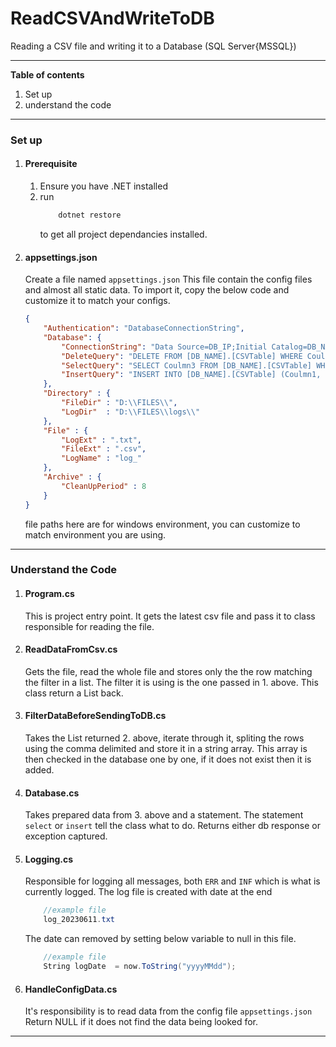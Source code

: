 # ReadCSVAndWriteToDB
Reading a CSV file and writing it to a Database (SQL Server{MSSQL})

---
**Table of contents**
1. Set up
2. understand the code
---
### Set up 
1. #### Prerequisite
    1. Ensure you have .NET installed
    1. run 
        ```c#
            dotnet restore
        ``` 
        to get all project dependancies installed.

2. #### appsettings.json
    Create a file named `appsettings.json`
    This file contain the config files and almost all static data.
    To import it, copy the below code and customize it to match your configs.

    ```json
    {
        "Authentication": "DatabaseConnectionString",
        "Database": {
            "ConnectionString": "Data Source=DB_IP;Initial Catalog=DB_NAME;User ID=DB_USER;Password=DB_PASSWORD",
            "DeleteQuery": "DELETE FROM [DB_NAME].[CSVTable] WHERE Coulmn7 < @value0",
            "SelectQuery": "SELECT Coulmn3 FROM [DB_NAME].[CSVTable] WHERE Coulmn3 = @value0",
            "InsertQuery": "INSERT INTO [DB_NAME].[CSVTable] (Coulmn1, Coulmn2, Coulmn3, Coulmn4, Coulmn5, Coulmn6) VALUES (@Value0,@Value1,@Value2,@Value3,@Value4,@Value5)"
        },
        "Directory" : {
            "FileDir" : "D:\\FILES\\",
            "LogDir"  : "D:\\FILES\\logs\\"
        },
        "File" : {
            "LogExt" : ".txt",
            "FileExt" : ".csv",
            "LogName" : "log_"
        },
        "Archive" : {
            "CleanUpPeriod" : 8
        }
    }
    ```
    file paths here are for windows environment, you can customize to match environment you are using.
---
### Understand the Code
1. #### Program.cs
    This is project entry point.
    It gets the latest csv file and pass it to class responsible for reading the file.

2. #### ReadDataFromCsv.cs
    Gets the file, read the whole file and stores only the the row matching the filter in a list.
    The filter it is using is the one passed in 1. above.
    This class return a List back.

3. #### FilterDataBeforeSendingToDB.cs
    Takes the List returned 2. above, iterate through it, spliting the rows using the comma delimited and store it in a string array.
    This array is then checked in the database one by one, if it does not exist then it is added.

4. #### Database.cs
    Takes prepared data from 3. above and a statement.
    The statement `select` or `insert` tell the class what to do.
    Returns either db response or exception captured.

5. #### Logging.cs
    Responsible for logging all messages, both `ERR` and `INF` which is what is currently logged.
    The log file is created with date at the end
    ```c#
        //example file
        log_20230611.txt
    ```    
    The date can removed by setting below variable to null in this file.
    ```c#
        //example file
        String logDate  = now.ToString("yyyyMMdd");
    ```

6. #### HandleConfigData.cs
    It's responsibility is to read data from the config file `appsettings.json`
    Return NULL if it does not find the data being looked for.
---